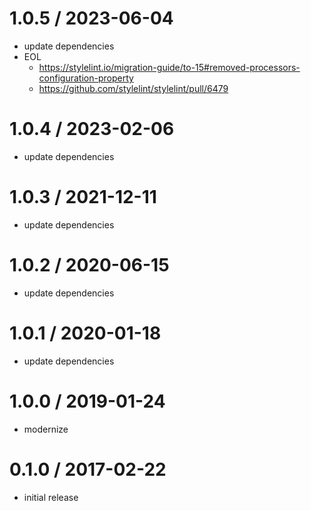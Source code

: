 # 1.0.5 / 2023-06-04

- update dependencies
- EOL
  - https://stylelint.io/migration-guide/to-15#removed-processors-configuration-property
  - https://github.com/stylelint/stylelint/pull/6479

# 1.0.4 / 2023-02-06

- update dependencies

# 1.0.3 / 2021-12-11

- update dependencies

# 1.0.2 / 2020-06-15

- update dependencies

# 1.0.1 / 2020-01-18

- update dependencies

# 1.0.0 / 2019-01-24

- modernize

# 0.1.0 / 2017-02-22

- initial release
